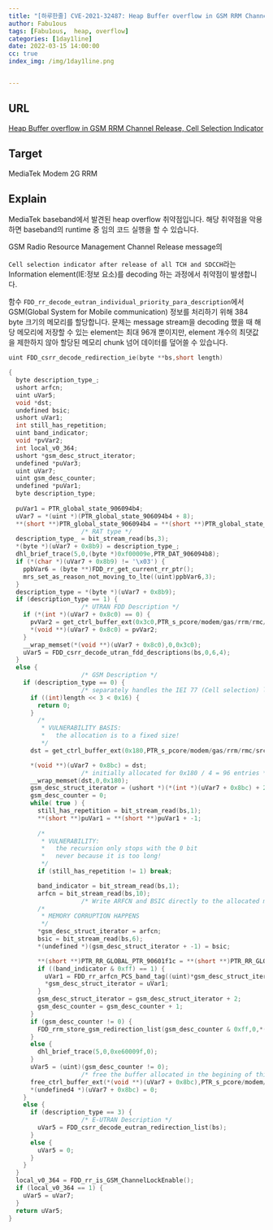 ```yaml
---
title: "[하루한줄] CVE-2021-32487: Heap Buffer overflow in GSM RRM Channel Release, Cell Selection Indicator"
author: Fabu1ous
tags: [Fabu1ous,  heap, overflow]
categories: [1day1line]
date: 2022-03-15 14:00:00
cc: true
index_img: /img/1day1line.png


---
```




## URL

[Heap Buffer overflow in GSM RRM Channel Release, Cell Selection Indicator](https://labs.taszk.io/blog/post/68_mtk_hof_4/)



## **Target**

MediaTek Modem 2G RRM



## **Explain**

MediaTek baseband에서 발견된 heap overflow 취약점입니다. 해당 취약점을 악용하면 baseband의 runtime 중 임의 코드 실행을 할 수 있습니다.

GSM Radio Resource Management Channel Release message의 

`Cell selection indicator after release of all TCH and SDCCH`라는 Information element(IE:정보 요소)를 decoding 하는 과정에서 취약점이 발생합니다.

함수 `FDD_rr_decode_eutran_individual_priority_para_description`에서 GSM(Global System for Mobile communication) 정보를 처리하기 위해 384 byte 크기의 메모리를 할당합니다. 문제는 message stream을 decoding 했을 때 해당 메모리에 저장할 수 있는 element는 최대 96개 뿐이지만, element 개수의 최댓값을 제한하지 않아 할당된 메모리 chunk 넘어 데이터를 덮어쓸 수 있습니다.

```c
uint FDD_csrr_decode_redirection_ie(byte **bs,short length)

{
  byte description_type_;
  ushort arfcn;
  uint uVar5;
  void *dst;
  undefined bsic;
  ushort uVar1;
  int still_has_repetition;
  uint band_indicator;
  void *pvVar2;
  int local_v0_364;
  ushort *gsm_desc_struct_iterator;
  undefined *puVar3;
  uint uVar7;
  uint gsm_desc_counter;
  undefined *puVar1;
  byte description_type;
  
  puVar1 = PTR_global_state_906094b4;
  uVar7 = *(uint *)(PTR_global_state_906094b4 + 8);
  **(short **)PTR_global_state_906094b4 = **(short **)PTR_global_state_906094b4 + -3;
                    /* RAT type */
  description_type_ = bit_stream_read(bs,3);
  *(byte *)(uVar7 + 0x8b9) = description_type_;
  dhl_brief_trace(5,0,(byte *)0xf00009e,PTR_DAT_906094b8);
  if (*(char *)(uVar7 + 0x8b9) != '\x03') {
    ppbVar6 = (byte **)FDD_rr_get_current_rr_ptr();
    mrs_set_as_reason_not_moving_to_lte((uint)ppbVar6,3);
  }
  description_type = *(byte *)(uVar7 + 0x8b9);
  if (description_type == 1) {
                    /* UTRAN FDD Description */
    if (*(int *)(uVar7 + 0x8c0) == 0) {
      pvVar2 = get_ctrl_buffer_ext(0x3c0,PTR_s_pcore/modem/gas/rrm/rmc/src/csrr_906094bc,0x136e);
      *(void **)(uVar7 + 0x8c0) = pvVar2;
    }
    __wrap_memset(*(void **)(uVar7 + 0x8c0),0,0x3c0);
    uVar5 = FDD_csrr_decode_utran_fdd_descriptions(bs,0,6,4);
  }
  else {
                    /* GSM Description */
    if (description_type == 0) {
                    /* separately handles the IEI 77 (Cell selection) length */
      if ((int)length << 3 < 0x16) {
        return 0;
      }
        /*
         * VULNERABILITY BASIS:
         *   the allocation is to a fixed size!
         */
      dst = get_ctrl_buffer_ext(0x180,PTR_s_pcore/modem/gas/rrm/rmc/src/csrr_906094bc,0x1328);

      *(void **)(uVar7 + 0x8bc) = dst;
                    /* initially allocated for 0x180 / 4 = 96 entries */
      __wrap_memset(dst,0,0x180);
      gsm_desc_struct_iterator = (ushort *)(*(int *)(uVar7 + 0x8bc) + 2);
      gsm_desc_counter = 0;
      while( true ) {
        still_has_repetition = bit_stream_read(bs,1);
        **(short **)puVar1 = **(short **)puVar1 + -1;
        
        /*
         * VULNERABILITY:
         *   the recursion only stops with the 0 bit
         *   never because it is too long!
         */
        if (still_has_repetition != 1) break;

        band_indicator = bit_stream_read(bs,1);
        arfcn = bit_stream_read(bs,10);
                    /* Write ARFCN and BSIC directly to the allocated memory */
        /*
         * MEMORY CORRUPTION HAPPENS
         */
        *gsm_desc_struct_iterator = arfcn;
        bsic = bit_stream_read(bs,6);
        *(undefined *)(gsm_desc_struct_iterator + -1) = bsic;

        **(short **)PTR_RR_GLOBAL_PTR_90601f1c = **(short **)PTR_RR_GLOBAL_PTR_90601f1c + -0x11;
        if ((band_indicator & 0xff) == 1) {
          uVar1 = FDD_rr_arfcn_PCS_band_tag((uint)*gsm_desc_struct_iterator);
          *gsm_desc_struct_iterator = uVar1;
        }
        gsm_desc_struct_iterator = gsm_desc_struct_iterator + 2;
        gsm_desc_counter = gsm_desc_counter + 1;
      }
      if (gsm_desc_counter != 0) {
        FDD_rrm_store_gsm_redirection_list(gsm_desc_counter & 0xff,0,*(void **)(uVar7 + 0x8bc),puVar3);
      }
      else {
        dhl_brief_trace(5,0,0xe60009f,0);
      }
      uVar5 = (uint)(gsm_desc_counter != 0);
                    /* free the buffer allocated in the begining of this block */
      free_ctrl_buffer_ext(*(void **)(uVar7 + 0x8bc),PTR_s_pcore/modem/gas/rrm/rmc/src/csrr_906094bc,0x1363);
      *(undefined4 *)(uVar7 + 0x8bc) = 0;
    }
    else {
      if (description_type == 3) {
                    /* E-UTRAN Description */
        uVar5 = FDD_csrr_decode_eutran_redirection_list(bs);
      }
      else {
        uVar5 = 0;
      }
    }
  }
  local_v0_364 = FDD_rr_is_GSM_ChannelLockEnable();
  if (local_v0_364 == 1) {
    uVar5 = uVar7;
  }
  return uVar5;
}
```

